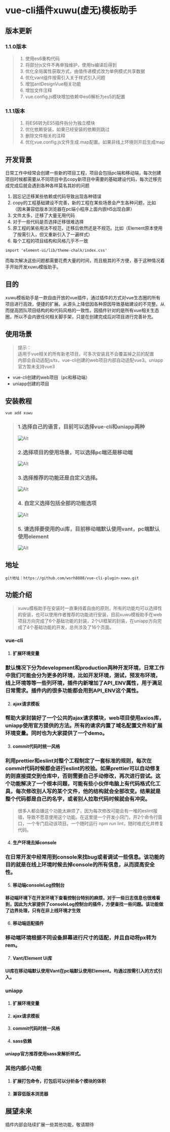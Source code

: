 # vue-cli插件xuwu(虚无)模板助手

## 版本更新
### 1.1.0版本
> 1. 使用es6重构代码
> 2. 将部分js文件不再单独维护，使用ts编译后得到
> 3. 优化全局属性获取方式，由值传递模式改为单例模式共享数据
> 4. 优化vant组件按需引入关于样式引入问题
> 5. 增加antDesignVue相关功能
> 6. 增加文件注释
> 7. vue.config.js模块增加依赖中es6解析为es5的配置

### 1.1.1版本
> 1. 将ES6转为ES5插件拆分为独立模块
> 2. 优化依赖安装，如果已经安装的依赖则跳过
> 3. 删除文件相关的注释
> 4. 优化vue.config.js文件生成.map配置。如果非线上环境则开启生成map

## 开发背景
日常工作中经常会创建一些新的项目工程，项目会包括pc端和移动端，每次创建项目时候都需要从不同项目中去copy新项目中需要的基础建设代码，每次迁移完成完成后就会遇到各种各样莫名其妙的问题 
 1. 因忘记迁移某些依赖或代码导致出现各种错误
 2. copy的工程基础建设不完善，新的工程在某些场景会产生各种问题，比如（因未兼容低版本浏览器在pc端小程序上面内嵌H5出现白屏）
 3. 文件太多，迁移了大量无用代码  
 4. 对于一些代码是否选择迁移很难选择
 5. 原工程的某些用法不规范，迁移后依然还是不规范。比如（Element原本使用了按需引入，但又重新引入了一遍样式）
 6. 每个工程的项目结构和风格几乎不一致
 ```
 import 'element-ui/lib/theme-chalk/index.css'
 ```
而每次解决这些问题都需要花费大量的时间，而且极其的不方便，基于这种情况着手开始开发xuwu模版助手。

## 目的
xuwu模板助手是一款自由开放的vue插件，通过插件的方式对vue生态圈的所有项目进行高效，便捷的扩展。从源头上降低因各种原因导致基础建设的不完整。从而提高团队项目结构的和代码风格的一致性。因插件针对的是所有vue相关生态圈，所以不会内嵌任何相关脚手架，只是在创建完成后对项目进行完善补充。

## 使用场景
> 提示：  
> 适用于vue相关的所有新老项目，可多次安装且不会覆盖掉之前的配置  
> 内部会自动适配js/ts，vue-cli创建的web项目内部自动适配vue3。uniapp官方暂未支持vue3
* vue-cli创建的web项目（pc和移动端）
* uniapp创建的项目

## 安装教程
```
vue add xuwu
```
>### 1.选择自己的语言，目前可以选择vue-cli和uniapp两种  
> ![Alt](images/language.png)  
> ### 2.选择项目的使用场景，可以选择pc端还是移动端
> ![Alt](images/scene.png)
> ### 3.选择推荐的功能还是自定义选择。
> ![Alt](images/config.png)
> ### 4. 自定义选择包括全部的功能选项
> ![Alt](images/configContent.png)
> ### 5. 请选择要使用的ui库，目前移动端默认使用vant，pc端默认使用element
> ![Alt](images/ui.png)
## 地址
```
git地址：https://github.com/wsrh8888/vue-cli-plugin-xuwu.git
```

## 功能介绍
> xuwu模板助手在安装时一直秉持着自由的原则，所有的功能均可以选择性的安装，也可以使用作者推荐的功能进行安装，目前xuwu模板助手在web项目方向完成了6个基础功能的封装，2个UI框架的封装，在uniapp方向完成了4个基础功能的开发，总共涉及了16个页面。

### vue-cli 
1. #### 扩展环境变量  
### 默认情况下分为development和production两种开发环境，日常工作中我们可能会分为更多的环境，比如开发环境，测试，预发布环境，线上环境等等一些列环境，插件内新增加了API_ENV属性，用于满足日常需求。插件内的很多功能都会用到API_ENV这个属性。
2. #### ajax请求模板   
### 帮助大家封装好了一个公共的ajax请求模块，web项目使用axios库，uniapp使用官方提供的方法。所有的请求内置了域名配置文件和扩展环境变量。同时也为大家提供了一个demo。
3. #### commit代码时统一风格
### 利用prettier和eslint对整个工程制定了一套标准的规则，每次在commit代码时候都会进行eslint的校验。如果prettier可以自动修复的则直接提交到仓库中，否则需要自己手动修改，再次进行尝试。这个功能解决了一个根本问题，可能有些小伙伴电脑上有代码格式化工具，每次修改别人写的某个文件，他的结构就会全部改变。结果就是整个代码都是自己的名字，或者别人拉取代码时候就会有冲突。
> 很多人都会嫌这个功能太麻烦了，因为每次修改可能会有一堆的eslint报错，导致不愿意使用这个功能。在这里提一个开发小窍门，开2个命令行窗口，一个专门启动该项目。一个随时运行 npm run lint，随时格式化并修复代码。
4. #### 生产环境去掉console
### 在日常开发中经常用到console来找bug或者调试一些信息。该功能的目的就是在线上环境时候去掉console的所有信息，从而提高安全性。
5. #### 移动端consoleLog控制台
#### 移动端环境下在开发环境下查看控制台特别的麻烦，对于一些日志信息也很难看到，因此为大家提供了consoleLog控制台的插件，方便查找一些问题。该功能做了边界处理，只有在非上线环境才生效
6. #### 移动端适配插件
### 移动端环境根据不同设备屏幕进行尺寸的适配，并且自动将px转为rem。
7. #### Vant/Element Ui库
#### UI库在移动端默认使用Vant在pc端默认使用Element。均通过按需引入的方式引入。

### uniapp
1. #### 扩展环境变量
2. #### ajax请求模板
3. #### commit代码时统一风格
4. #### sass依赖
#### uniapp官方推荐使用sass来解析样式。

### 其他内部小功能
1. #### 扩展打包命令，打包后可以分析各个模块的体积
2. #### 兼容低版本浏览器

## 展望未来
插件内部会陆续扩展一些其他功能，敬请期待


